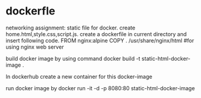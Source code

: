 # dockerfle
networking assignment: static file for docker.
create home.html,style.css,script.js.
create a dockerfile in current directory and insert following code.
FROM nginx:alpine
COPY . /usr/share/nginx/html  #for using nginx web server

build docker image by using command 
docker build -t static-html-docker-image  .

In dockerhub create a new container for this docker-image

run docker image by 
docker run -it -d -p 8080:80 static-html-docker-image 